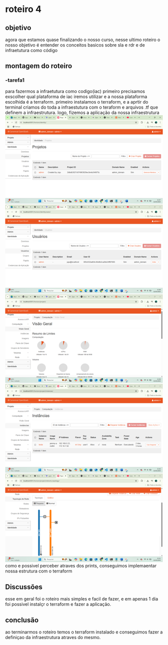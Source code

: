 # roteiro 4
## objetivo 
agora que estamos quase finalizando o nosso curso, nesse ultimo roteiro o nosso objetivo é entender os conceitos basicos sobre sla e rdr e de infraetutura como código

## montagem do roteiro
### -tarefa1
para fazermos a infraetutura como codigo(iac) primeiro precisamos exscolher qual plataforma de iac iremos utilizar e a nossa plataforma escolhida é a terraform. primeiro instalamos o terraform, e a aprtir do terminal criamos do toda a infraestutura com o teraform e arquivos .tf que definem a infraestrutura. logo, fizemos a aplicação da nossa infraestrutura 
![](img/rot4tarefa1print1.png)  
![](img/rot4tarefa1print2.png)  
![](img/rot4tarefa1print3.png) 
![](img/rot4tarefa1print4.png) 
![](img/rot4tarefa1print5.png) 
como e possivel perceber atraves dos prints, conseguimos implemaentar nossa estrutura com o terraform

## Discussões 
esse em geral foi o roteiro mais simples e facil de fazer, e em apenas 1 dia foi possivel instalçr o terraform e fazer a aplicação.

## conclusão
ao terminarmos o roteiro temos o terraform instalado e conseguimos fazer a definiçao da infraestrutura atraves do mesmo.
